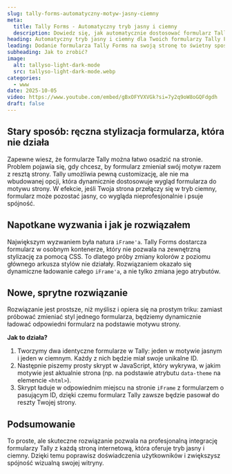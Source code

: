 ```yaml
---
slug: tally-forms-automatyczny-motyw-jasny-ciemny
meta:
  title: Tally Forms - Automatyczny tryb jasny i ciemny
  description: Dowiedz się, jak automatycznie dostosować formularz Tally Forms do trybu jasnego lub ciemnego na swojej stronie.
heading: Automatyczny tryb jasny i ciemny dla Twoich formularzy Tally Forms.
leading: Dodanie formularza Tally Forms na swoją stronę to świetny sposób na zbieranie danych, ale co, jeśli chcesz, żeby idealnie pasował do Twojej strony, która ma tryb jasny i ciemny?
subheading: Jak to zrobić?
image:
  alt: tallyso-light-dark-mode
  src: tallyso-light-dark-mode.webp
categories:
  - www
date: 2025-10-05
video: https://www.youtube.com/embed/gBxOFYVXVGk?si=7y2q9oW8oGQFdgdh
draft: false
---
```


## Stary sposób: ręczna stylizacja formularza, która nie działa

Zapewne wiesz, że formularze Tally można łatwo osadzić na stronie. Problem pojawia się, gdy chcesz, by formularz zmieniał swój motyw razem z resztą strony. Tally umożliwia pewną customizację, ale nie ma wbudowanej opcji, która dynamicznie dostosowuje wygląd formularza do motywu strony. W efekcie, jeśli Twoja strona przełączy się w tryb ciemny, formularz może pozostać jasny, co wygląda nieprofesjonalnie i psuje spójność.

## Napotkane wyzwania i jak je rozwiązałem

Największym wyzwaniem była natura `iFrame'a`. Tally Forms dostarcza formularz w osobnym kontenerze, który nie pozwala na zewnętrzną stylizację za pomocą CSS. To dlatego próby zmiany kolorów z poziomu głównego arkusza stylów nie działały. Rozwiązaniem okazało się dynamiczne ładowanie całego `iFrame'a`, a nie tylko zmiana jego atrybutów.

## Nowe, sprytne rozwiązanie

Rozwiązanie jest prostsze, niż myślisz i opiera się na prostym triku: zamiast próbować zmieniać styl jednego formularza, będziemy dynamicznie ładować odpowiedni formularz na podstawie motywu strony.

**Jak to działa?**

1.  Tworzymy dwa identyczne formularze w Tally: jeden w motywie jasnym i jeden w ciemnym. Każdy z nich będzie miał swoje unikalne ID.
2.  Następnie piszemy prosty skrypt w JavaScript, który wykrywa, w jakim motywie jest aktualnie strona (np. na podstawie atrybutu `data-theme` na elemencie `<html>`).
3.  Skrypt ładuje w odpowiednim miejscu na stronie `iFrame` z formularzem o pasującym ID, dzięki czemu formularz Tally zawsze będzie pasował do reszty Twojej strony.

## Podsumowanie

To proste, ale skuteczne rozwiązanie pozwala na profesjonalną integrację formularzy Tally z każdą stroną internetową, która oferuje tryb jasny i ciemny. Dzięki temu poprawisz doświadczenia użytkowników i zwiększysz spójność wizualną swojej witryny.
